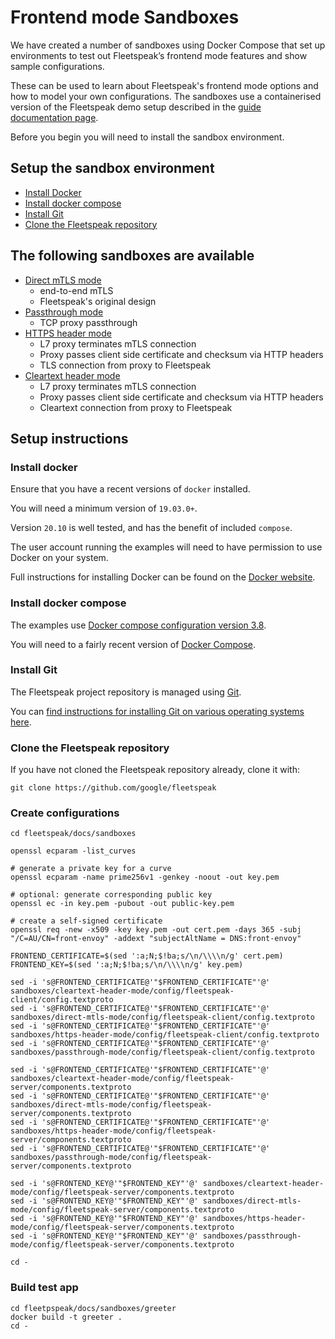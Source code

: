 # Frontend mode Sandboxes

We have created a number of sandboxes using Docker Compose that set up environments to test out Fleetspeak’s frontend mode features and show sample configurations.

These can be used to learn about Fleetspeak's frontend mode options and how to model your own configurations.
The sandboxes use a containerised version of the Fleetspeak demo setup described in the [guide documentation page](https://github.com/google/fleetspeak/blob/master/docs/guide.md). 

Before you begin you will need to install the sandbox environment.

## Setup the sandbox environment
- [Install Docker](#install-docker)
- [Install docker compose](#install-docker-compose)
- [Install Git](#install-git)
- [Clone the Fleetspeak repository](#clone-the-fleetspeak-repository)

## The following sandboxes are available
- [Direct mTLS mode](./sandboxes/direct-mtls-mode)
    - end-to-end mTLS
    - Fleetspeak's original design
- [Passthrough mode](./sandboxes/passthrough-mode)
    - TCP proxy passthrough
- [HTTPS header mode](./sandboxes/https-header-mode)
    - L7 proxy terminates mTLS connection
    - Proxy passes client side certificate and checksum via HTTP headers
    - TLS connection from proxy to Fleetspeak
- [Cleartext header mode](./sandboxes/cleartext-header-mode)
     - L7 proxy terminates mTLS connection
    - Proxy passes client side certificate and checksum via HTTP headers
    - Cleartext connection from proxy to Fleetspeak

## Setup instructions

### Install docker
Ensure that you have a recent versions of ```docker``` installed.

You will need a minimum version of ```19.03.0+```.

Version ```20.10``` is well tested, and has the benefit of included ```compose```.

The user account running the examples will need to have permission to use Docker on your system.

Full instructions for installing Docker can be found on the [Docker website](https://docs.docker.com/get-docker/).  


### Install docker compose
The examples use [Docker compose configuration version 3.8](https://docs.docker.com/compose/compose-file/compose-versioning/#version-38).

You will need to a fairly recent version of [Docker Compose](https://docs.docker.com/compose/).  

### Install Git
The Fleetspeak project repository is managed using [Git](https://git-scm.com/).

You can [find instructions for installing Git on various operating systems here](https://git-scm.com/book/en/v2/Getting-Started-Installing-Git).  


### Clone the Fleetspeak repository
If you have not cloned the Fleetspeak repository already, clone it with:

```
git clone https://github.com/google/fleetspeak
```

### Create configurations

```
cd fleetspeak/docs/sandboxes

openssl ecparam -list_curves

# generate a private key for a curve
openssl ecparam -name prime256v1 -genkey -noout -out key.pem

# optional: generate corresponding public key
openssl ec -in key.pem -pubout -out public-key.pem

# create a self-signed certificate
openssl req -new -x509 -key key.pem -out cert.pem -days 365 -subj "/C=AU/CN=front-envoy" -addext "subjectAltName = DNS:front-envoy"

FRONTEND_CERTIFICATE=$(sed ':a;N;$!ba;s/\n/\\\\n/g' cert.pem)
FRONTEND_KEY=$(sed ':a;N;$!ba;s/\n/\\\\n/g' key.pem)

sed -i 's@FRONTEND_CERTIFICATE@'"$FRONTEND_CERTIFICATE"'@' sandboxes/cleartext-header-mode/config/fleetspeak-client/config.textproto
sed -i 's@FRONTEND_CERTIFICATE@'"$FRONTEND_CERTIFICATE"'@' sandboxes/direct-mtls-mode/config/fleetspeak-client/config.textproto
sed -i 's@FRONTEND_CERTIFICATE@'"$FRONTEND_CERTIFICATE"'@' sandboxes/https-header-mode/config/fleetspeak-client/config.textproto
sed -i 's@FRONTEND_CERTIFICATE@'"$FRONTEND_CERTIFICATE"'@' sandboxes/passthrough-mode/config/fleetspeak-client/config.textproto

sed -i 's@FRONTEND_CERTIFICATE@'"$FRONTEND_CERTIFICATE"'@' sandboxes/cleartext-header-mode/config/fleetspeak-server/components.textproto
sed -i 's@FRONTEND_CERTIFICATE@'"$FRONTEND_CERTIFICATE"'@' sandboxes/direct-mtls-mode/config/fleetspeak-server/components.textproto
sed -i 's@FRONTEND_CERTIFICATE@'"$FRONTEND_CERTIFICATE"'@' sandboxes/https-header-mode/config/fleetspeak-server/components.textproto
sed -i 's@FRONTEND_CERTIFICATE@'"$FRONTEND_CERTIFICATE"'@' sandboxes/passthrough-mode/config/fleetspeak-server/components.textproto

sed -i 's@FRONTEND_KEY@'"$FRONTEND_KEY"'@' sandboxes/cleartext-header-mode/config/fleetspeak-server/components.textproto
sed -i 's@FRONTEND_KEY@'"$FRONTEND_KEY"'@' sandboxes/direct-mtls-mode/config/fleetspeak-server/components.textproto
sed -i 's@FRONTEND_KEY@'"$FRONTEND_KEY"'@' sandboxes/https-header-mode/config/fleetspeak-server/components.textproto
sed -i 's@FRONTEND_KEY@'"$FRONTEND_KEY"'@' sandboxes/passthrough-mode/config/fleetspeak-server/components.textproto

cd -
```

### Build test app

```
cd fleetpspeak/docs/sandboxes/greeter
docker build -t greeter .
cd -
```
